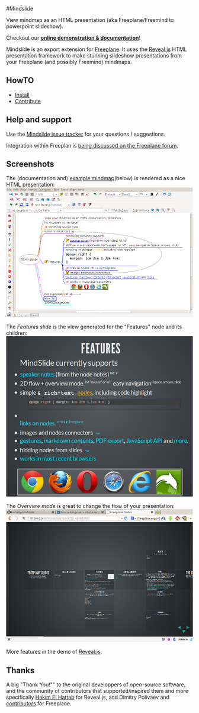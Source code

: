 #Mindslide

View mindmap as an HTML presentation (aka Freeplane/Freemind to powerpoint slideshow).

Checkout our **[online demonstration & documentation](http://berteh.github.io/mindslide/)**!


Mindslide is an export extension for [Freeplane](http://sourceforge.net/projects/freeplane). It uses the [Reveal.js](http://lab.hakim.se/reveal-js/) HTML presentation framework to make stunning slideshow presentations from your Freeplane (and possibly Freemind) mindmaps.

## HowTO
- [Install](http://berteh.github.io/mindslide/#/ID_1405033759)
- [Contribute](http://berteh.github.io/mindslide/#/ID_1128763901)


## Help and support

Use the [Mindslide issue tracker](https://github.com/berteh/mindslide/issues) for your questions / suggestions.

Integration within Freeplan is [being discussed on the Freeplane forum](https://sourceforge.net/apps/phpbb/freeplane/viewtopic.php?f=1&t=750&p=3712#p3708).


## Screenshots

The (documentation and) [example mindmap](MindSlide-Export.mm)(below) is rendered  as a nice HTML presentation: ![example mindmap](assets/mindmap-slide-export-demo.png "Example and documentation MindMap in Freeplane") 

The *Features slide* is the view generated for the "Features" node and its children:
![Features slide](assets/mindslide1-features.png "mindslide for Features node (automatic)")

The *Overview mode* is great to change the flow of your presentation:
![Overview mode](assets/mindslide2-overview.png "overview mode for 2D navigation in your HTML presentation")

More features in the demo of [Reveal.js](http://lab.hakim.se/reveal-js/).


## Thanks
A big "Thank You!"" to the original developpers of open-source software, and the community of contributors that supported/inspired them and more specifically [Hakim El Hattab](http://hakim.se) for Reveal.js, and Dimitry Polivaev and [contributors](http://freeplane.sourceforge.net/wiki/index.php/Contributors) for Freeplane.